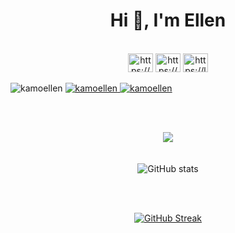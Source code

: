 <h1 align="center">Hi 💜, I'm Ellen</h1>
<br>
<div align="center">
    <a href="https://linkedin.com/in/https://www.linkedin.com/in/kamogelokganakga/" target="blank"><img src="https://raw.githubusercontent.com/rahuldkjain/github-profile-readme-generator/master/src/images/icons/Social/linked-in-alt.svg" alt="https://www.linkedin.com/in/kamogelokganakga/" height="30" width="40" theme=dark /></a>
    <a href="https://www.behance.net/https://www.behance.net/kamoellenkganakga" target="blank"><img src="https://raw.githubusercontent.com/rahuldkjain/github-profile-readme-generator/master/src/images/icons/Social/behance.svg" alt="https://www.behance.net/kamoellenkganakga" height="30" width="40" /></a>
    <a href="https://www.leetcode.com/https://leetcode.com/kamoellenkganakga/" target="blank"><img src="https://raw.githubusercontent.com/rahuldkjain/github-profile-readme-generator/master/src/images/icons/Social/leet-code.svg" alt="https://leetcode.com/kamoellenkganakga/" height="30" width="40" /></a>
    <p align="left"> 
<p align="left">
  <img src="https://komarev.com/ghpvc/?username=kamoellen&label=Profile%20views&color=0e75b6&style=flat" alt="kamoellen" />
  <a href="https://committers.top/south_africa/kamoellen" target="_blank">
    <img src="https://kamoellen-badge.committers.top/south_africa/kamoellen.svg" alt="kamoellen" />
  </a>
  <a href="https://committers.top/south_africa_public#kamoellen" target="_blank">
    <img src="https://user-badge.committers.top/south_africa_public/kamoellen.svg" alt="kamoellen" />
  </a>
</p>

</p>
</div>

<br><br>

<div align="center">
    <img src="https://github-readme-stats.vercel.app/api/top-langs/?username=KamoEllen&layout=compact&theme=midnight-purple")

</div>
<br><br><br>

<div align="center">
    <img src="https://github-readme-stats.vercel.app/api?username=KamoEllen&show_icons=true&theme=midnight-purple" alt="GitHub stats">
</div>

<br><br>

<div align="center">
    <a href="https://git.io/streak-stats"><img src="https://github-readme-streak-stats.herokuapp.com?user=KamoEllen&theme=midnight-purple" alt="GitHub Streak"></a>
</div>
